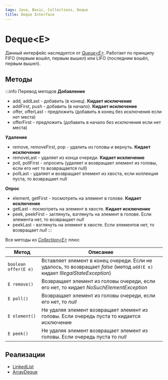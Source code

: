 ```yaml
---
tags: Java, Basic, Collections, Deque
title: Deque Interface
---
```

# Deque\<E>
Данный интерфейс наследуется от [*Queue\<E>*](/QkE8wOPNTXOjCpQJ34CreA).
Работает по принципу FIFO (первым вошёл, первым вышел) или LIFO (последним вошёл, первым вышел).

## Методы

:::info
Перевод методов
**Добавление**
* add, addLast - добавить (в конец). **Кидает исключение**
* addFirst, push - добавить (в начало). **Кидает исключение**
* offer, offerLast - предложить (добавить в конец без исключения если нет места)
* offerFirst - предложить (добавить в начало без исключения если нет места)

**Удаление**
* remove, removeFirst, pop - удалить из головы и вернуть. **Кидает исключение**
* removeLast - удаляет из конца очереди. **Кидает исключение**
* poll, pollFirst - опросить (удаляет и возвращает элемент из головы, если его нет то возвращается null)
* pollLast - удаляет и возвращает элемент из хвоста, если коллекция пуста, то возвращает null

**Опрос**
* element, getFirst - посмотреть на элемент в голове. **Кидает исключение**
* getLast - посмотреть на элемент в хвосте. **Кидает исключение**
* peek, peekFirst - заглянуть, взглянуть на элемент в голове. Если элемента нет, то возвращает *null*
* peekLast - взглянуть на элемент в хвосте. Если элементов нет, то возвращает *null*
:::

Все методы из [*Collection\<E>*](/d12QhvOUQU-Fl5p6sGT8Wg?view) плюс

| Метод                | Описание                                                                                                                     |
| -------------------- | ---------------------------------------------------------------------------------------------------------------------------- |
| `boolean offer(E e)` | Вставляет элемент в конец очереди. Если не удалось, то возвращает *false* (метод  `add(E e)` кидает *IllegalStateException*) |
| `E remove()`         | Возвращает элемент из головы очереди, если его нет, то кидает *NoSuchElementException*                                       |
| `E poll()`           | Возвращает элемент из головы очереди, если его нет, то *null*                                                                |
| `E element()`        | Не удаляя элемент возвращает элемент из головы. Если очередь пуста то кидается исключение                                    |
| `E peek()`           | Не удаляя элемент возвращает элемент из головы. Если очередь пуста то *null*                                                 |

## Реализации

* [LinkedList](/ydKATRG5Rn-DRMpocZEdkg)
* [ArrayDeque](/G18Hk4BNTvij1Lf37kw23Q)